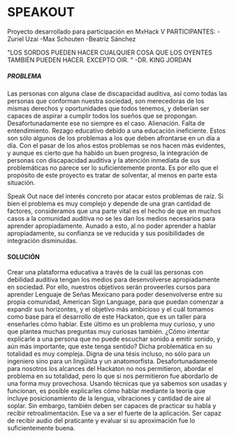 # SPEAKOUT
Proyecto desarrollado para participación en MxHack V
PARTICIPANTES:
-Zuriel Uzai
-Max Schouten
-Beatriz Sánchez

"LOS SORDOS PUEDEN HACER CUALQUIER COSA QUE LOS OYENTES TAMBIÉN PUEDEN HACER. EXCEPTO OIR. "
-DR. KING JORDAN

##### PROBLEMA
Las personas con alguna clase de discapacidad auditiva, así como todas las personas que conforman nuestra sociedad, son merecedoras de los mismas derechos y oportunidades que todos tenemos, y deberían ser capaces de aspirar a cumplir todos los sueños que se propongan. Desafortunadamente ese no siempre es el caso. Alienación. Falta de entendimiento. Rezago educativo debido a una educación ineficiente. Estos son sólo algunos de los problemas a los que deben afrontarse en un día a día. Con el pasar de los años estos problemas se nos hacen más evidentes, y aunque es cierto que ha habido un buen progreso, la integración de personas con discapacidad auditiva y la atención inmediata de sus problemáticas no parece ser lo suficientemente pronta. Es por ello que el propósito de este proyecto es tratar de solventar, al menos en parte esta situación. 

Speak Out nace del interés concreto por atacar estos problemas de raíz. Si bien el problema es muy complejo y depende de una gran cantidad de factores, consideramos que una parte vital es el hecho de que en muchos casos a la comunidad auditiva no se les dan los medios necesarios para aprender apropiadamente. Aunado a esto, al no poder aprender a hablar apropiadamente, su confianza se ve reducida y sus posibilidades de integración disminuidas.

#### SOLUCIÓN

Crear una plataforma educativa a través de la cuál las personas con debilidad auditiva tengan los medios para desenvolverse apropiadamente en sociedad. Por ello, nuestros objetivos serán proveerles cursos para aprender Lenguaje de Señas Mexicano para poder desenvolverse entre su propia comunidad, American Sign Language, para que puedan comenzar a expandir sus horizontes, y el objetivo más ambicioso y el cuál tomamos como base para el desarrollo de este Hackaton, que es un taller para enseñarles cómo hablar.
Este último es un problema muy curioso, y uno que plantea muchas preguntas muy curiosas también. ¿Cómo intentar explicarle a una persona que no puede escuchar sonido a emitir sonido, y aún más importante, que este tenga sentido? Dicha problemática en su totalidad es muy compleja. Digna de una tésis incluso, no sólo para un ingeniero sino para un lingüista y un anatomorfista. Desafortunadamente para nosotros los alcances del Hackaton no nos permitieron, abordar el problema en su totalidad, pero lo que si nos permitieron fue abordarlo de una forma muy provechosa. Usando técnicas que ya sabemos son usadas y funcionan, es posible explicarles cómo hablar mediante la teoría que incluye posicionamiento de la lengua, vibraciones y cantidad de aire al soplar. Sin embargo, también deben ser capaces de practicar su habla y recibir retroalimentación. Ese va a ser el fuerte de la aplicación. Ser capaz de recibir audio del praticante y evaluar si su aproximación fue lo suficientemente buena.

